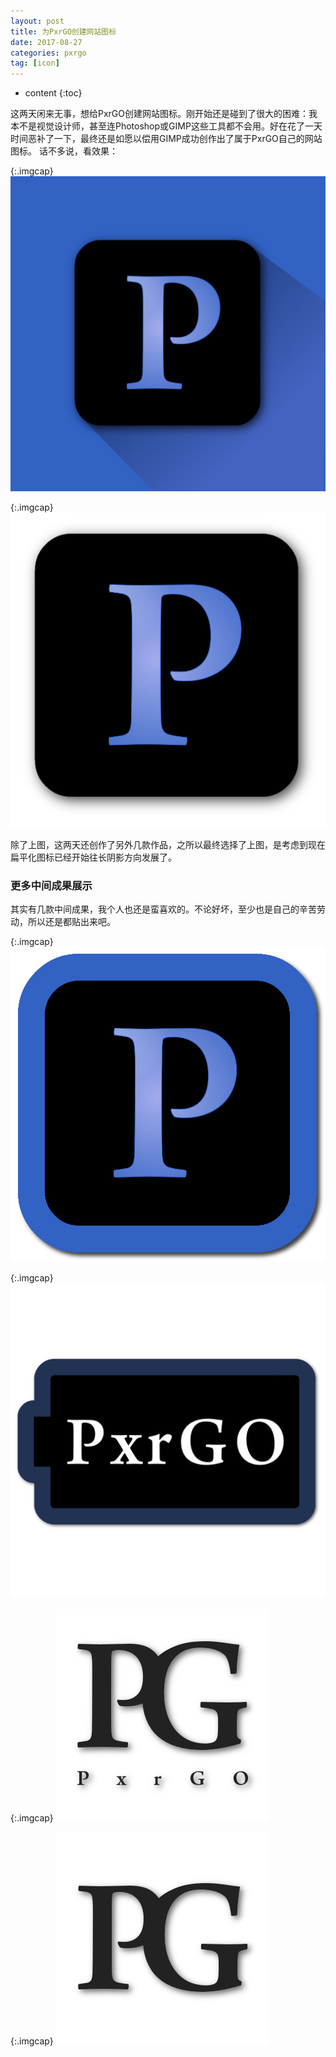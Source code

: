 ```yaml
---
layout: post
title: 为PxrGO创建网站图标
date: 2017-08-27
categories: pxrgo
tag: [icon]
---
```

* content
{:toc}

这两天闲来无事，想给PxrGO创建网站图标。刚开始还是碰到了很大的困难：我本不是视觉设计师，甚至连Photoshop或GIMP这些工具都不会用。好在花了一天时间恶补了一下，最终还是如愿以偿用GIMP成功创作出了属于PxrGO自己的网站图标。
话不多说，看效果：

{:.imgcap}
![](/assets/img/2017/08/27/P_longshadow.png)


{:.imgcap}
![](/assets/img/2017/08/27/P_core.png)


除了上图，这两天还创作了另外几款作品，之所以最终选择了上图，是考虑到现在扁平化图标已经开始往长阴影方向发展了。

### 更多中间成果展示

其实有几款中间成果，我个人也还是蛮喜欢的。不论好坏，至少也是自己的辛苦劳动，所以还是都贴出来吧。

{:.imgcap}
![](/assets/img/2017/08/27/P.png)

{:.imgcap}
![](/assets/img/2017/08/27/battery.png)

{:.imgcap}
![](/assets/img/2017/08/27/pxrgo.png)

{:.imgcap}
![](/assets/img/2017/08/27/pxrgo_icon.png)
